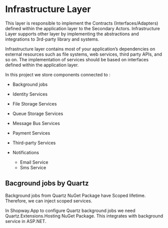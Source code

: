 ﻿# Infrastructure Layer

This layer is responsible to implement the Contracts (Interfaces/Adapters) defined within the application layer to the Secondary Actors. Infrastructure Layer supports other layer by implementing the abstractions and integrations to 3rd-party library and systems.

Infrastructure layer contains most of your application’s dependencies on external resources such as file systems, web services, third party APIs, and so on. The implementation of services should be based on interfaces defined within the application layer.

In this project we store components connected to :

- Background jobs

- Identity Services
- File Storage Services
- Queue Storage Services
- Message Bus Services
- Payment Services
- Third-party Services
- Notifications
	- Email Service
	- Sms Service

## Bacground jobs by Quartz

Background jobs from Quartz NuGet Package have Scoped lifetime.
Therefore, we can inject scoped services.

In Shopway.App to configure Quartz background jobs we need Quartz.Extensions.Hosting NuGet Package. This integrates with background service in ASP.NET.

